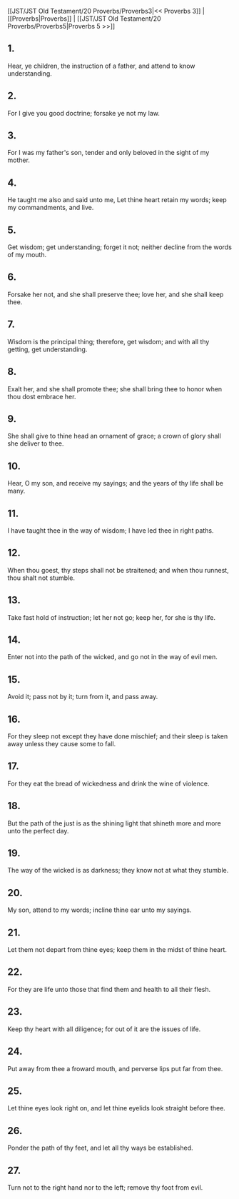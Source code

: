 [[JST/JST Old Testament/20 Proverbs/Proverbs3|<< Proverbs 3]] | [[Proverbs|Proverbs]] | [[JST/JST Old Testament/20 Proverbs/Proverbs5|Proverbs 5 >>]]
## 1.
Hear, ye children, the instruction of a father, and attend to know understanding.
## 2.
For I give you good doctrine; forsake ye not my law.
## 3.
For I was my father\'s son, tender and only beloved in the sight of my mother.
## 4.
He taught me also and said unto me, Let thine heart retain my words; keep my commandments, and live.
## 5.
Get wisdom; get understanding; forget it not; neither decline from the words of my mouth.
## 6.
Forsake her not, and she shall preserve thee; love her, and she shall keep thee.
## 7.
Wisdom is the principal thing; therefore, get wisdom; and with all thy getting, get understanding.
## 8.
Exalt her, and she shall promote thee; she shall bring thee to honor when thou dost embrace her.
## 9.
She shall give to thine head an ornament of grace; a crown of glory shall she deliver to thee.
## 10.
Hear, O my son, and receive my sayings; and the years of thy life shall be many.
## 11.
I have taught thee in the way of wisdom; I have led thee in right paths.
## 12.
When thou goest, thy steps shall not be straitened; and when thou runnest, thou shalt not stumble.
## 13.
Take fast hold of instruction; let her not go; keep her, for she is thy life.
## 14.
Enter not into the path of the wicked, and go not in the way of evil men.
## 15.
Avoid it; pass not by it; turn from it, and pass away.
## 16.
For they sleep not except they have done mischief; and their sleep is taken away unless they cause some to fall.
## 17.
For they eat the bread of wickedness and drink the wine of violence.
## 18.
But the path of the just is as the shining light that shineth more and more unto the perfect day.
## 19.
The way of the wicked is as darkness; they know not at what they stumble.
## 20.
My son, attend to my words; incline thine ear unto my sayings.
## 21.
Let them not depart from thine eyes; keep them in the midst of thine heart.
## 22.
For they are life unto those that find them and health to all their flesh.
## 23.
Keep thy heart with all diligence; for out of it are the issues of life.
## 24.
Put away from thee a froward mouth, and perverse lips put far from thee.
## 25.
Let thine eyes look right on, and let thine eyelids look straight before thee.
## 26.
Ponder the path of thy feet, and let all thy ways be established.
## 27.
Turn not to the right hand nor to the left; remove thy foot from evil.

